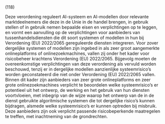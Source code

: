 (118)

Deze verordening reguleert AI-systeem en AI-modellen door relevante marktdeelnemers die deze in de Unie in de handel brengen, in gebruik stellen of in gebruik nemen bepaalde eisen en verplichtingen op te leggen, en vormt een aanvulling op de verplichtingen voor aanbieders van tussenhandelsdiensten die dit soort systemen of modellen in hun bij Verordening (EU) 2022/2065 gereguleerde diensten integreren. Voor zover dergelijke systemen of modellen zijn ingebed in als zeer groot aangemerkte onlineplatforms of onlinezoekmachines, vallen zij onder het kader voor risicobeheer krachtens Verordening (EU) 2022/2065. Bijgevolg moeten de overeenkomstige verplichtingen van deze verordening als vervuld worden beschouwd, tenzij er in dergelijke modellen aanzienlijke systeemrisico’s worden geconstateerd die niet onder Verordening (EU) 2022/2065 vallen. Binnen dit kader zijn aanbieders van zeer grote onlineplatforms en zeer grote onlinezoekmachines verplicht te beoordelen welke systeemrisico’s er potentieel uit het ontwerp, de werking en het gebruik van hun diensten voortvloeien, met inbegrip van de wijze waarop het ontwerp van de in de dienst gebruikte algoritmische systemen die tot dergelijke risico’s kunnen bijdragen, alsmede welke systeemrisico’s er kunnen optreden bij misbruik. Deze aanbieders zijn ook verplicht passende risicobeperkende maatregelen te treffen, met inachtneming van de grondrechten.
